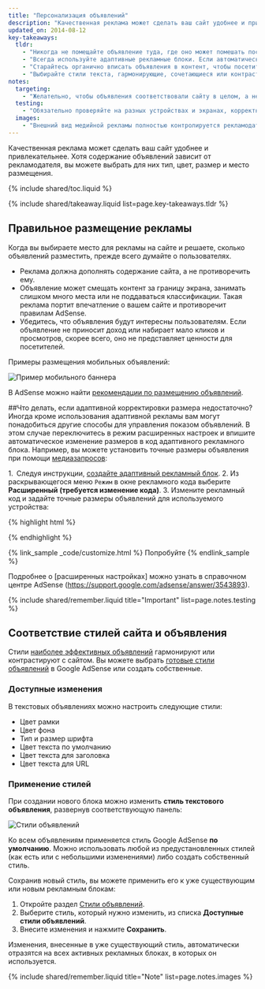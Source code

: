 ```yaml
---
title: "Персонализация объявлений"
description: "Качественная реклама может сделать ваш сайт удобнее и привлекательнее. Хотя содержание объявлений зависит от рекламодателя, вы можете выбрать для них тип, цвет, размер и место размещения."
updated_on: 2014-08-12
key-takeaways:
  tldr: 
    - "Никогда не помещайте объявление туда, где оно может помешать посетителям сайта. Убедитесь, что рекламный блок не смещает важный контент."
    - "Всегда используйте адаптивные рекламные блоки. Если автоматического режима недостаточно, переключитесь на расширенный."
    - "Старайтесь органично вписать объявления в контент, чтобы посетители их заметили."
    - "Выбирайте стили текста, гармонирующие, сочетающиеся или контрастирующие с сайтом."
notes:
  targeting:
    - "Желательно, чтобы объявления соответствовали сайту в целом, а не отдельным ключевым словам или категориям. Для показа объявлений, относящихся к определенным темам, используйте связанные с ними предложения и параграфы."
  testing:
    - "Обязательно проверяйте на разных устройствах и экранах, корректно ли отображаются объявления."
  images:
    - "Внешний вид медийной рекламы полностью контролируется рекламодателем. Вы можете выбрать тип, место размещения и размер медийной рекламы для показа на сайте, но содержание изображений от вас не зависит."
---
```


<p class="intro">
  Качественная реклама может сделать ваш сайт удобнее и привлекательнее. Хотя содержание объявлений зависит от рекламодателя, вы можете выбрать для них тип, цвет, размер и место размещения.
</p>


{% include shared/toc.liquid %}

{% include shared/takeaway.liquid list=page.key-takeaways.tldr %}

## Правильное размещение рекламы

Когда вы выбираете место для рекламы на сайте
и решаете, сколько объявлений разместить, прежде всего думайте о пользователях.

* Реклама должна дополнять содержание сайта, а не противоречить ему.
* Объявление может смещать контент за границу экрана, занимать слишком много места или не поддаваться классификации. Такая реклама портит впечатление о вашем сайте и противоречит правилам AdSense.
* Убедитесь, что объявления будут интересны пользователям. Если объявление не приносит доход или набирает мало кликов и просмотров, скорее всего, оно не представляет ценности для посетителей.

Примеры размещения мобильных объявлений:

<img src="images/mobile_ads_placement.png" class="center" alt="Пример мобильного баннера">

В AdSense можно найти 
[рекомендации по размещению объявлений](https://support.google.com/adsense/answer/1282097).


##Что делать, если адаптивной корректировки размера недостаточно?
Иногда кроме использования адаптивной рекламы вам могут понадобиться другие способы для управления показом объявлений.  В этом случае переключитесь в режим расширенных настроек и впишите автоматическое изменение размеров в код адаптивного рекламного блока. 
Например, вы можете установить точные размеры объявления при помощи [медиазапросов]({{site.fundamentals}}/layouts/rwd-fundamentals/use-media-queries.html):

1. Следуя инструкции, [создайте адаптивный рекламный блок]({{site.fundamentals}}/monetization/ads/include-ads.html#create-ad-units).
2. Из раскрывающегося меню `Режим` в окне рекламного кода выберите <strong>Расширенный (требуется изменение кода)</strong>.
3. Измените рекламный код и задайте точные размеры объявлений для используемого устройства:

{% highlight html %}
<ins class="adsbygoogle adslot_1"
    style="display:block;"
    data-ad-client="ca-pub-1234"
    data-ad-slot="5678"></ins>
<script async src="//pagead2.googlesyndication.com/pagead/js/adsbygoogle.js"></script>
<script>(adsbygoogle = window.adsbygoogle || []).push({});</script>
{% endhighlight %}

{% link_sample _code/customize.html %}
  Попробуйте
{% endlink_sample %}

Подробнее о [расширенных настройках] можно узнать в справочном центре AdSense (https://support.google.com/adsense/answer/3543893).

{% include shared/remember.liquid title="Important" list=page.notes.testing %}

## Соответствие стилей сайта и объявления

Стили [наиболее эффективных объявлений](https://support.google.com/adsense/answer/17957) гармонируют или контрастируют с сайтом. Вы можете выбрать [готовые стили объявлений](https://support.google.com/adsense/answer/6002585) в Google AdSense или создать собственные.

### Доступные изменения

В текстовых объявлениях можно настроить следующие стили:

* Цвет рамки
* Цвет фона
* Тип и размер шрифта
* Цвет текста по умолчанию
* Цвет текста для заголовка
* Цвет текста для URL

### Применение стилей

При создании нового блока можно изменить <strong>стиль текстового объявления</strong>, развернув соответствующую панель:

<img src="images/customize.png" class="center" alt="Стили объявлений">

Ко всем объявлениям применяется стиль Google AdSense <strong>по умолчанию</strong>.  Можно использовать любой из предустановленных стилей (как есть или с небольшими изменениями) либо создать собственный стиль.

Сохранив новый стиль, вы можете применить его к уже существующим или 
новым рекламным блокам:

1. Откройте раздел [Стили объявлений](https://www.google.com/adsense/app#myads-springboard/view=AD_STYLES).
2. Выберите стиль, который нужно изменить, из списка <strong>Доступные стили объявлений</strong>.
3. Внесите изменения и нажмите <strong>Сохранить</strong>.

Изменения, внесенные в уже существующий стиль, автоматически отразятся на всех активных рекламных блоках, в которых он используется.

{% include shared/remember.liquid title="Note" list=page.notes.images %}


